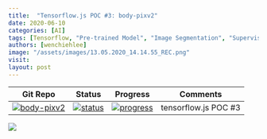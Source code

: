```yaml
---
title:  "Tensorflow.js POC #3: body-pixv2"
date: 2020-06-10
categories: [AI]
tags: [Tensorflow, "Pre-trained Model", "Image Segmentation", "Supervised Learning" ]
authors: [wenchiehlee]
image: "/assets/images/13.05.2020_14.14.55_REC.png"
visit: 
layout: post
---
```


| Git Repo                                                                                                                                         | Status                                                                                                                                                                | Progress                                                                                                                    | Comments                                                     |
|--------------------------------------------------------------------------------------------------------------------------------------------------|-----------------------------------------------------------------------------------------------------------------------------------------------------------------------|----------------------------------------------------------------------------------------------------------------------------------------|--------------------------------------------------------------|
| [![body-pixv2](https://img.shields.io/badge/body-pixv2-gray?logo=tensorflow)](https://git.barco.com/users/wjlee/repos/tfjs-models/body-pix/browse) | [![status](https://tailab.barco.com:9443/deeplearningcomputing/tfjs-models/badges/master/pipeline.svg)](https://tailab.barco.com:9443/deeplearningcomputing/tfjs-models/pipelines) | [![progress](https://img.shields.io/badge/body-pixv2-POC-red)](http://dlc.barco.com:3234/)|tensorflow.js POC #3|


[![](https://rebrand.ly/dlc_png_url)](https://rebrand.ly/dlc_uml_url)


